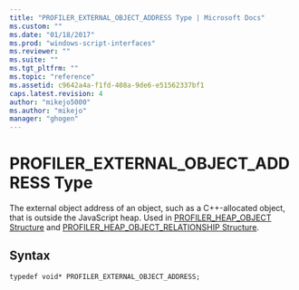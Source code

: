 ```yaml
---
title: "PROFILER_EXTERNAL_OBJECT_ADDRESS Type | Microsoft Docs"
ms.custom: ""
ms.date: "01/18/2017"
ms.prod: "windows-script-interfaces"
ms.reviewer: ""
ms.suite: ""
ms.tgt_pltfrm: ""
ms.topic: "reference"
ms.assetid: c9642a4a-f1fd-408a-9de6-e51562337bf1
caps.latest.revision: 4
author: "mikejo5000"
ms.author: "mikejo"
manager: "ghogen"
---
```

# PROFILER_EXTERNAL_OBJECT_ADDRESS Type
The external object address of an object, such as a C++-allocated object, that is outside the JavaScript heap. Used in [PROFILER_HEAP_OBJECT Structure](../../winscript/reference/profiler-heap-object-structure.md) and [PROFILER_HEAP_OBJECT_RELATIONSHIP Structure](../../winscript/reference/profiler-heap-object-relationship-structure.md).  
  
## Syntax  
  
```  
typedef void* PROFILER_EXTERNAL_OBJECT_ADDRESS;  
```